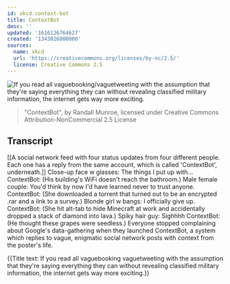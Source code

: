 ```yaml
---
id: xkcd.context-bot
title: ContextBot
desc: ''
updated: '1616126764627'
created: '1343026800000'
sources:
  name: xkcd
  url: 'https://creativecommons.org/licenses/by-nc/2.5/'
  license: Creative Commons 2.5
---
```

![If you read all vaguebooking/vaguetweeting with the assumption that they're saying everything they can without revealing classified military information, the internet gets way more exciting.](https://imgs.xkcd.com/comics/contextbot.png)
> "ContextBot", by Randall Munroe, licensed under Creative Commons Attribution-NonCommercial 2.5 License

## Transcript
[[A social network feed with four status updates from four different people. Each one has a reply from the same account, which is called 'ContextBot', underneath.]]
Close-up face w
 glasses: The things I put up with...
ContextBot: (His building's WiFi doesn't reach the bathroom.)
Male
female couple: You'd think by now I'd have learned never to trust anyone.
ContextBot: (She downloaded a torrent that turned out to be an encrypted .rar and a ilnk to a survey.)
Blonde girl w
 bangs: I officially give up.
ContextBot: (She hit alt-tab to hide Minecraft at work and accidentally dropped a stack of diamond into lava.)
Spiky hair guy: Sighhhh
ContextBot: (He thought these grapes were seedless.)
Everyone stopped complaining about Google's data-gathering when they launched ContextBot, a system which replies to vague, enigmatic social network posts with context from the poster's life. 

{{Title text: If you read all vaguebooking
vaguetweeting with the assumption that they're saying everything they can without revealing classified military information, the internet gets way more exciting.}}
